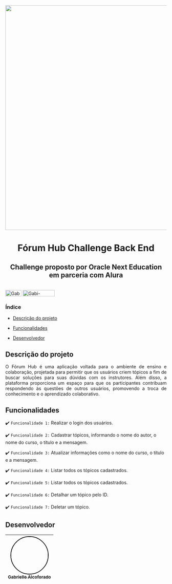 
<div align="center">
<img src="https://github.com/user-attachments/assets/ef4435a3-a4c2-4b43-8c10-cfca75e723b9" width="700px" />
</div>

<h1 align="center"> Fórum Hub Challenge Back End </h1>
<h2 align="center"> Challenge proposto por Oracle Next Education em parceria com Alura </h2>

<div style="display: inline_block"><br>
  <img align="center" alt="Gabi-JDK" height="20" width="50" src="https://img.shields.io/badge/Java-17-orange">
  <img align="center" alt="Gabi-SPRING" height="20" width="100" src="https://img.shields.io/badge/SpringBoot-V3.4.1-green">
</div>

### Índice

- [Descrição do projeto](#descrição-do-projeto)

- [Funcionalidades](#funcionalidades)

- [Desenvolvedor](#desenvolvedor)

## Descrição do projeto 

<p align="justify">
O Fórum Hub é uma aplicação voltada para o ambiente de ensino e colaboração, projetada para permitir que os usuários criem tópicos a fim de buscar soluções para suas dúvidas com os instrutores. 
Além disso, a plataforma proporciona um espaço para que os participantes contribuam respondendo às questões de outros usuários, promovendo a troca de conhecimento e o aprendizado colaborativo.
</p>

## Funcionalidades

:heavy_check_mark: `Funcionalidade 1:` Realizar o login dos usuários.
 
:heavy_check_mark: `Funcionalidade 2:` Cadastrar tópicos, informando o nome do autor, o nome do curso, o título e a mensagem.

:heavy_check_mark: `Funcionalidade 3:` Atualizar informações como o nome do curso, o título e a mensagem.

:heavy_check_mark: `Funcionalidade 4:` Listar todos os tópicos cadastrados.

:heavy_check_mark: `Funcionalidade 5:` Listar todos os tópicos cadastrados.

:heavy_check_mark: `Funcionalidade 6:` Detalhar um tópico pelo ID.

:heavy_check_mark: `Funcionalidade 7:` Deletar um tópico.

## Desenvolvedor

| [<img src="https://github.com/user-attachments/assets/5f587f13-87e9-4006-ba0b-30e437d9199b" width="115" style="border: 2px solid #000; border-radius: 50%;"><br><sub>Gabrielle Alcoforado</sub>](https://github.com/BIGBGIB) |
| :---: |



